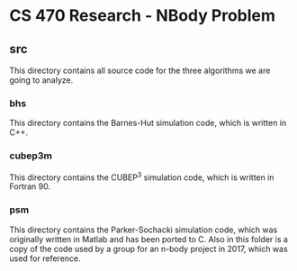 # CS 470 Research - NBody Problem
## src
This directory contains all source code for the three algorithms we are going to analyze.
### bhs
This directory contains the Barnes-Hut simulation code, which is written in C++.
### cubep3m
This directory contains the CUBEP<sup>3</sup> simulation code, which is written in Fortran 90.
### psm
This directory contains the Parker-Sochacki simulation code, which was originally written in Matlab and has been ported to C.
Also in this folder is a copy of the code used by a group for an n-body project in 2017, which was used for reference.

